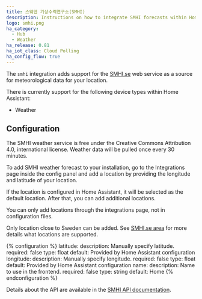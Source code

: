 ```yaml
---
title: 스웨덴 기상수력연구소(SMHI)
description: Instructions on how to integrate SMHI forecasts within Home Assistant.
logo: smhi.png
ha_category:
  - Hub
  - Weather
ha_release: 0.81
ha_iot_class: Cloud Polling
ha_config_flow: true
---
```


The `smhi` integration adds support for the [SMHI.se](https://www.smhi.se/) web service as a source for meteorological data for your location.

There is currently support for the following device types within Home Assistant:

- Weather

## Configuration

The SMHI weather service is free under the Creative Commons Attribution 4.0, international license. Weather data will be pulled once every 30 minutes.

To add SMHI weather forecast to your installation, go to the Integrations page inside the config panel and add a location by providing the longitude and latitude of your location.

If the location is configured in Home Assistant, it will be selected as the default location. After that, you can add additional locations.

<div class='note warning'>
You can only add locations through the integrations page, not in configuration files.
</div>

<div class='note warning'>

Only location close to Sweden can be added. See [SMHI.se area](https://opendata.smhi.se/apidocs/metfcst/geographic_area.html) for more details what locations are supported.

</div>

{% configuration %}
latitude:
  description: Manually specify latitude.
  required: false
  type: float
  default: Provided by Home Assistant configuration
longitude:
  description: Manually specify longitude.
  required: false
  type: float
  default: Provided by Home Assistant configuration
name:
  description: Name to use in the frontend.
  required: false
  type: string
  default: Home
{% endconfiguration %}

Details about the API are available in the [SMHI API documentation](https://opendata.smhi.se/apidocs/metfcst/index.html).
